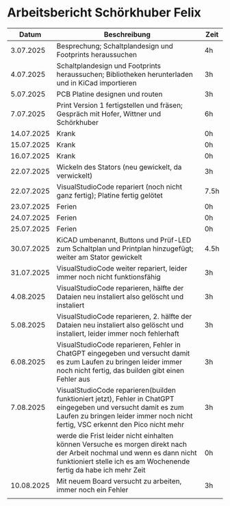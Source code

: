 # Arbeitsbericht Schörkhuber Felix


| Datum      | Beschreibung                                                                                                                                                                                      | Zeit |
|------------|---------------------------------------------------------------------------------------------------------------------------------------------------------------------------------------------------|------|
| 3.07.2025  | Besprechung; Schaltplandesign und Footprints heraussuchen                                                                                                                                         | 4h   |
| 4.07.2025  | Schaltplandesign und Footprints heraussuchen; Bibliotheken herunterladen und in KiCad importieren                                                                                                 | 3h   |
| 5.07.2025  | PCB Platine designen und routen                                                                                                                                                                   | 3h   |
| 7.07.2025  | Print Version 1 fertigstellen und fräsen; Gespräch mit Hofer, Wittner und Schörkhuber                                                                                                             | 6h   |
| 14.07.2025 | Krank                                                                                                                                                                                             | 0h   |
| 15.07.2025 | Krank                                                                                                                                                                                             | 0h   |
| 16.07.2025 | Krank                                                                                                                                                                                             | 0h   |
| 22.07.2025 | Wickeln des Stators (neu gewickelt, da verwickelt)                                                                                                                                                | 3h   |
| 22.07.2025 | VisualStudioCode repariert (noch nicht ganz fertig); Platine fertig gelötet                                                                                                                       | 7.5h |
| 23.07.2025 | Ferien                                                                                                                                                                                            | 0h   |
| 24.07.2025 | Ferien                                                                                                                                                                                            | 0h   |
| 25.07.2025 | Ferien                                                                                                                                                                                            | 0h   |
| 30.07.2025 | KiCAD umbenannt, Buttons und Prüf-LED zum Schaltplan und Printplan hinzugefügt; weiter am Stator gewickelt                                                                                        | 4.5h |
| 31.07.2025 | VisualStudioCode weiter repariert, leider immer noch nicht funktionsfähig                                                                                                                         | 3h   |
| 4.08.2025  | VisualStudioCode reparieren, hälfte der Dataien neu instaliert also gelöscht und instaliert                                                                                                       | 3h   |
| 5.08.2025  | VisualStudioCode reparieren, 2. hälfte der Dataien neu instaliert also gelöscht und instaliert, leider immer noch fehlerhaft                                                                      | 3h   |
| 6.08.2025  | VisualStudioCode reparieren, Fehler in ChatGPT eingegeben und versucht damit es zum Laufen zu bringen leider immer noch nicht fertig, das builden gibt einen Fehler aus                           | 3h   |
| 7.08.2025  | VisualStudioCode reparieren(builden funktioniert jetzt), Fehler in ChatGPT eingegeben und versucht damit es zum Laufen zu bringen leider immer noch nicht fertig, VSC erkennt den Pico nicht mehr | 3h   
|            | werde die Frist leider nicht einhalten können Versuche es morgen direkt nach der Arbeit nochmal und wenn es dann nicht funktioniert stelle ich es am Wochenende fertig da habe ich mehr Zeit      | 0h   | 9.08.2025  | Auf das alte Pico Board neue Firmware geladen                                                                                                                                                    | 2h 
| 10.08.2025 | Mit neuem Board versucht zu arbeiten, immer noch ein Fehler                                                                                                                                       | 3h 
|            |                                                                                                                                        | |34|

